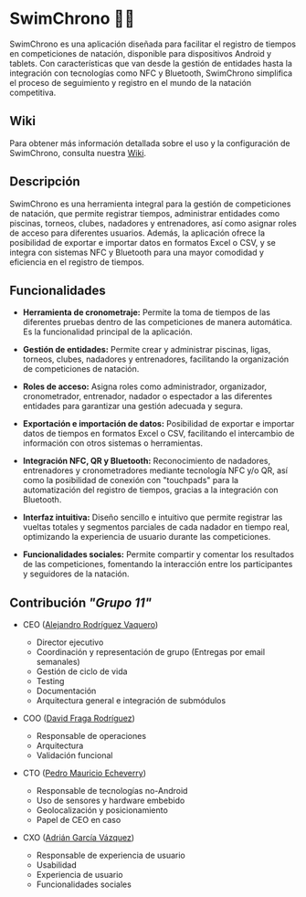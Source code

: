 # SwimChrono 🏊‍♂️

SwimChrono es una aplicación diseñada para facilitar el registro de tiempos en
competiciones de natación, disponible para dispositivos Android y tablets.
Con características que van desde la gestión de entidades hasta la integración
con tecnologías como NFC y Bluetooth, SwimChrono simplifica el proceso de
seguimiento y registro en el mundo de la natación competitiva.

## Wiki

Para obtener más información detallada sobre el uso y la configuración de
SwimChrono, consulta nuestra [Wiki](https://dfr99.github.io/SwimChrono/).

## Descripción

SwimChrono es una herramienta integral para la gestión de competiciones de
natación, que permite registrar tiempos, administrar entidades como piscinas,
torneos, clubes, nadadores y entrenadores, así como asignar roles de acceso
para diferentes usuarios. Además, la aplicación ofrece la posibilidad de
exportar e importar datos en formatos Excel o CSV, y se integra con sistemas
NFC y Bluetooth para una mayor comodidad y eficiencia en el registro de tiempos.

## Funcionalidades

- **Herramienta de cronometraje:** Permite la toma de tiempos de las diferentes 
pruebas dentro de las competiciones de manera automática. Es la funcionalidad 
principal de la aplicación.

- **Gestión de entidades:** Permite crear y administrar piscinas, ligas,
torneos, clubes, nadadores y entrenadores, facilitando la organización de
competiciones de natación.

- **Roles de acceso:** Asigna roles como administrador, organizador,
cronometrador, entrenador, nadador o espectador a las diferentes entidades para
garantizar una gestión adecuada y segura.

- **Exportación e importación de datos:** Posibilidad de exportar e importar
datos de tiempos en formatos Excel o CSV, facilitando el intercambio de
información con otros sistemas o herramientas.

- **Integración NFC, QR y Bluetooth:** Reconocimiento de nadadores,
entrenadores y cronometradores mediante tecnología NFC y/o QR, así como la
posibilidad de conexión con "touchpads" para la automatización del registro de
tiempos, gracias a la integración con Bluetooth.

- **Interfaz intuitiva:** Diseño sencillo e intuitivo que permite registrar las
vueltas totales y segmentos parciales de cada nadador en tiempo real,
optimizando la experiencia de usuario durante las competiciones.

- **Funcionalidades sociales:** Permite compartir y comentar los resultados de
las competiciones, fomentando la interacción entre los participantes y
seguidores de la natación.

## Contribución *"Grupo 11"*

- CEO ([Alejandro Rodríguez Vaquero](mailto:a.vaquero@udc.es))
	- Director ejecutivo
    - Coordinación y representación de grupo (Entregas por email semanales)
    - Gestión de ciclo de vida
    - Testing
    - Documentación
    - Arquitectura general e integración de submódulos
    
- COO ([David Fraga Rodríguez](mailto:david.fraga.rodriguez@udc.es))
	- Responsable de operaciones
    - Arquitectura
    - Validación funcional
    
- CTO ([Pedro Mauricio Echeverry](mailto:pedro.echeverry@udc.es))
    - Responsable de tecnologías no-Android
    - Uso de sensores y hardware embebido
    - Geolocalización y posicionamiento
    - Papel de CEO en caso
    
- CXO ([Adrián García Vázquez](mailto:adrian.gvazquez@udc.es))
	- Responsable de experiencia de usuario
    - Usabilidad
    - Experiencia de usuario
    - Funcionalidades sociales
